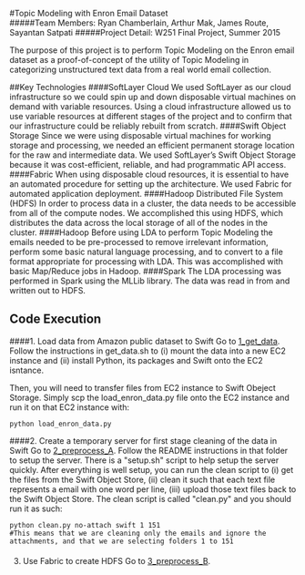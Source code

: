 #Topic Modeling with Enron Email Dataset       
#####Team Members: Ryan Chamberlain, Arthur Mak, James Route, Sayantan Satpati
#####Project Detail: W251 Final Project, Summer 2015

The purpose of this project is to perform Topic Modeling on the Enron email dataset as a proof-of-concept of the utility of Topic Modeling in categorizing unstructured text data from a real world email collection. 

##Key Technologies
####SoftLayer Cloud
We used SoftLayer as our cloud infrastructure so we could spin up and down disposable virtual machines on demand with variable resources.  Using a cloud infrastructure allowed us to use variable resources at different stages of the project and to confirm that our infrastructure could be reliably rebuilt from scratch.
####Swift Object Storage
Since we were using disposable virtual machines for working storage and processing, we needed an efficient permanent storage location for the raw and intermediate data.  We used SoftLayer’s Swift Object Storage because it was cost-efficient, reliable, and had programmatic API access.
####Fabric
When using disposable cloud resources, it is essential to have an automated procedure for setting up the architecture.  We used Fabric for automated application deployment.
####Hadoop Distributed File System (HDFS)
In order to process data in a cluster, the data needs to be accessible from all of the compute nodes.  We accomplished this using HDFS, which distributes the data across the local storage of all of the nodes in the cluster.
####Hadoop
Before using LDA to perform Topic Modeling the emails needed to be pre-processed to remove irrelevant information, perform some basic natural language processing, and to convert to a file format appropriate for processing with LDA.  This was accomplished with basic Map/Reduce jobs in Hadoop.
####Spark
The LDA processing was performed in Spark using the MLLib library.  The data was read in from and written out to HDFS.

## Code Execution
####1. Load data from Amazon public dataset to Swift
Go to [1_get_data](https://github.com/rmchamberlain/w251-project/edit/master/1_get_data). Follow the instructions in get_data.sh to (i) mount the data into a new EC2 instance and (ii) install Python, its packages and Swift onto the EC2 isntance. 

Then, you will need to transfer files from EC2 instance to Swift Obeject Storage. Simply scp the load_enron_data.py file onto the EC2 instance and run it on that EC2 instance with:
``` 
python load_enron_data.py
```
####2. Create a temporary server for first stage cleaning of the data in Swift
Go to [2_preprocess_A](https://github.com/rmchamberlain/w251-project/edit/master/2_preprocess_A). Follow the README instructions in that folder to setup the server. There is a "setup.sh" script to help setup the server quickly. After everything is well setup, you can run the clean script to (i) get the files from the Swift Object Store, (ii) clean it such that each text file represents a email with one word per line, (iii) upload those text files back to the Swift Object Store. The clean script is called "clean.py" and you should run it as such:
```
python clean.py no-attach swift 1 151
#This means that we are cleaning only the emails and ignore the attachments, and that we are selecting folders 1 to 151
```
####

3. Use Fabric to create HDFS
Go to [3_preprocess_B](https://github.com/rmchamberlain/w251-project/edit/master/2_preprocess_A). 



